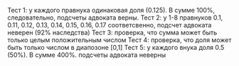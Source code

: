 Тест 1: у каждого правнука одинаковая доля (0.125). В сумме 100%, следовательно, подсчеты адвоката верны. 
Тест 2: у 1-8 правнуков 0.1, 0.11, 0.12, 0.13, 0.14, 0.15, 0.16, 0.17 соответсвенно, подсчет адвоката неверен (92% наследства)
Тест 3: проверка, что сумма может быть только целым положительным числом
Тест 4: проверка, что доля может быть только числом в диапозоне [0,1]
Тест 5: у каждого внука доля 0.5 (50%). В сумме 400%. подсчеты адвоката неверны
